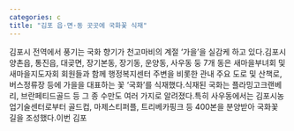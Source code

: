 ```yaml
---
categories: c
title: "김포 읍·면·동 곳곳에 국화꽃 식재"
---
```

김포시 전역에서 풍기는 국화 향기가 천고마비의 계절 ‘가을’을 실감케 하고 있다.김포시 양촌읍, 통진읍, 대곶면, 장기본동, 장기동, 운양동, 사우동 둥 7개 동은 새마을부녀회 및 새마을지도자회 회원들과 함께 행정복지센터 주변을 비롯한 관내 주요 도로 및 산책로, 버스정류장 등에 가을을 대표하는 꽃 ‘국화’를 식재했다.식재된 국화는 플라밍고크랜베리, 브란페티드골드 등 그 종 수만도 여러 가지로 알려졌다.특히 사우동에서는 김포시농업기술센터로부터 골드컵, 마제스티퍼플, 트리베카핑크 등 400본을 분양받아 국화꽃 길을 조성했다.이번 김포